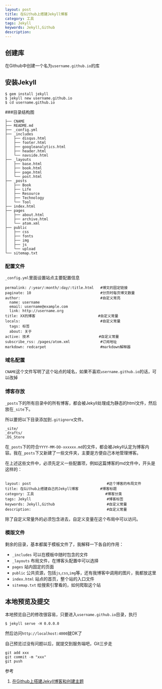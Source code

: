 ```yaml
---
layout: post
title: 在Github上搭建Jekyll博客
category: 工具
tags: Jekyll
keywords: Jekyll,Github
description:
---
```


## 创建库
在Github中创建一个名为`username.github.io`的库

## 安装Jekyll
```
$ gem install jekyll
$ jekyll new username.github.io
$ cd username.github.io
```

###目录结构图

```
├── CNAME
├── README.md
├── _config.yml
├── _includes
│   ├── disqus.html
│   ├── footer.html
│   ├── googleanalytics.html
│   ├── header.html
│   └── navside.html
├── _layouts
│   ├── base.html
│   ├── book.html
│   ├── page.html
│   └── post.html
├── _posts
│   ├── Book
│   ├── Life
│   ├── Resource
│   ├── Technology
│   └── Tool
├── index.html
├── pages
│   ├── about.html
│   ├── archive.html
│   └── atom.xml
├── public
│   ├── css
│   ├── fonts
│   ├── img
│   ├── js
│   └── upload
└── sitemap.txt

```

### 配置文件
`_config.yml`里面设置站点主要配置信息

```
permalink: /:year/:month/:day/:title.html   #博文的固定链接
paginate: 10                                #分页时每页博文数量
author:                                     #自定义常亮
  name: username
  email: username@example.com
  link: http://username.org
title: XX的博客                             #自定义常量
locals:                                     #自定义常量
  tags: 标签
  about: 关于
active: 技术                                #自定义常量
subscribe_rss: /pages/atom.xml              #订阅地址
markdown: redcarpet                         #markdown解释器
```

### 域名配置
`CNAME`这个文件写明了这个站点的域名，如果不喜欢`username.github.io`的话，可以改掉

### 博客存放
`_posts`下的所有目录中的所有博客，都会被Jekyll处理成为静态的html文件，然后放在`_site`下。

所以要把以下目录添加到`.gitignore`文件。

```
_site/
_drafts/
.DS_Store
```

在`_posts`下的符合`YYYY-MM-DD-xxxxxx.md`的文件，都会被Jekyll认定为博客内容。我在`_posts`下又新建了一些文件夹，主要是方便自己本地管理博客。

在上述这些文件中，必须先定义一些配置项，例如这篇博客的md文件中，开头是这样的：

```

layout: post                                   #这个博客的布局文件
title: 在Github上搭建自己的Jekyll博客          #博客标题
category: 工具                                 #博客分类
tags: Jekyll                                   #博客标签
keywords: Jekyll,Github                        #自定义常量
description:                                   #自定义常量

```

除了自定义常量外的必须包含进去，自定义变量在这个布局中可以访问。

### 模版文件
剩余的目录，基本都属于模板文件了，我解释一下各自的作用：

- `_includes` 可以在模板中随时包含的文件
- `_layouts` 布局文件，在博客头配置中可以选择
- `pages` 站内固定的页面
- `public` 公共资源，包括`js`,`css`,`img`等，还有我博客中调用的图片，我都放这里
- `index.html` 站点的首页，整个站的入口文件
- `sitemap.txt` 给搜索引擎看的，如何爬取这个站

## 本地预览及提交
本地预览自己的修改很容易，只要进入`username.github.io`目录，执行

```
$ jekyll serve -H 0.0.0.0
```

然后访问`http://localhost:4000`就OK了

自己预览过没有问题以后，就提交到服务端吧，Git三步走

```
git add xxx
git commit -m "xxx"
git push
```

参考
1. [在Github上搭建Jekyll博客和创建主题][1]

[1]: http://yansu.org/2014/02/12/how-to-deploy-a-blog-on-github-by-jekyll.html